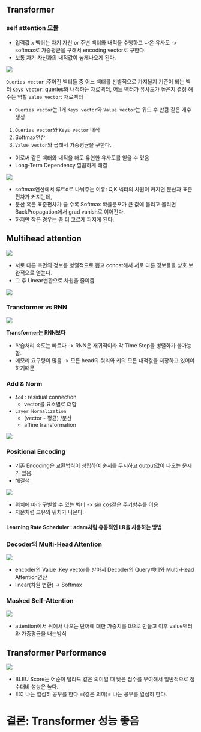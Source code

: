 ## Transformer

### self attention 모듈
- 입력값 x 벡터는 자기 자신 or 주변 벡터와 내적을 수행하고 나온 유사도 -> softmax로 가중평균을 구해서 encoding vector로 구한다.
- 보통 자기 자신과의 내적값이 높게나오게 된다.
<img src=image/qkv.png>
 
`Queries vector` :주어진 벡터들 중 어느 벡터를 선별적으로 가져올지 기준이 되는 벡터
`Keys vector`: queries와 내적하는 재료벡터, 어느 벡터가 유사도가 높은지 결정 해주는 역할
`Value vector`: 재료벡터
- `Queries vector`는 1개 `Keys vector`와 `Value vector`는 워드 수 만큼 같은 개수 생성
 
1. `Queries vector`와 `Keys vector` 내적
2. Softmax연산 
3. `Value vector`와 곱해서 가중평균을 구한다.
- 이로써 같은 벡터와 내적을 해도 유연한 유사도를 얻을 수 있음
- Long-Term Dependency 깔끔하게 해결

<img src=image/sqrtd.png>
 
- softmax연산에서 루트d로 나눠주는 이유: Q,K 벡터의 차원이 커지면 분산과 표준편차가 커지는데,
- 분산 혹은 표준편차가 클 수록 Softmax 확률분포가 큰 값에 몰리고 몰리면 BackPropagation에서 grad vanish로 이어진다.
- 하지만 작은 경우는 좀 더 고르게 퍼지게 된다.

## Multihead attention
<img src=image/mulhead.png>
 
- 서로 다른 측면의 정보를 병렬적으로 뽑고 concat해서 서로 다른 정보들을 상호 보완적으로 얻는다.
- 그 후 Linear변환으로 차원을 줄여줌
<img src=image/mha.PNG>
 
### Transformer vs RNN
<img src=image/versa.PNG>
 
<strong>Transformer는 RNN보다</strong>
- 학습처리 속도는 빠르다 -> RNN은 재귀적이라 각 Time Step을 병렬화가 불가능 함.
- 메모리 요구량이 많음 -> 모든 head의 쿼리와 키의 모든 내적값을 저장하고 있어야 하기때문


### Add & Norm 
- `Add` : residual connection 
  - vector를 요소별로 더함
- `Layer Normalization`
  - (vector - 평균) /분산 
  - affine transformation
<img src=image/affine.PNG>

### Positional Encoding
- 기존 Encoding은 교환법칙이 성립하여 순서를 무시하고 output값이 나오는 문제가 있음.
- 해결책
<img src=image/position.png>
 
- 위치에 따라 구별할 수 있는 벡터 -> sin cos같은 주기함수를 이용
- 지문처럼 고유의 위치가 나온다.

#### Learning Rate Scheduler : adam처럼 유동적인 LR을 사용하는 방법<br/>
 
### Decoder의 Multi-Head Attention
<img src=image/decoder.png>
 
- encoder의 Value ,Key vector를 받아서 Decoder의 Query벡터와 Multi-Head Attention연산
- linear(차원 변환) -> Softmax

### Masked Self-Attention
<img src=image/mask.png>
 
- attention에서 뒤에서 나오는 단어에 대한 가중치를 0으로 만들고 이후 value벡터와 가중평균을 내는방식

## Transformer Performance
<img src=image/transformer.png>
 
- BLEU Score는 어순이 달라도 같은 의미일 때 낮은 점수를 부여해서 일반적으로 점수대비 성능은 높다.
- EX) 나는 열심히 공부를 한다 =(같은 의미)= 나는 공부를 열심히 한다.

# 결론: Transformer 성능 좋음

